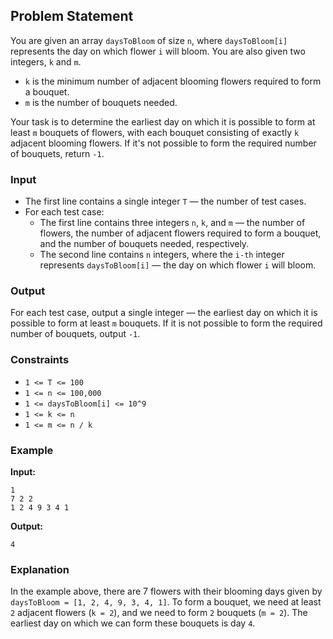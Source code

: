 ## Problem Statement

You are given an array `daysToBloom` of size `n`, where `daysToBloom[i]` represents the day on which flower `i` will bloom. You are also given two integers, `k` and `m`. 

- `k` is the minimum number of adjacent blooming flowers required to form a bouquet.
- `m` is the number of bouquets needed.

Your task is to determine the earliest day on which it is possible to form at least `m` bouquets of flowers, with each bouquet consisting of exactly `k` adjacent blooming flowers. If it's not possible to form the required number of bouquets, return `-1`.

### Input

- The first line contains a single integer `T` — the number of test cases.
- For each test case:
  - The first line contains three integers `n`, `k`, and `m` — the number of flowers, the number of adjacent flowers required to form a bouquet, and the number of bouquets needed, respectively.
  - The second line contains `n` integers, where the `i-th` integer represents `daysToBloom[i]` — the day on which flower `i` will bloom.

### Output

For each test case, output a single integer — the earliest day on which it is possible to form at least `m` bouquets. If it is not possible to form the required number of bouquets, output `-1`.

### Constraints

- `1 <= T <= 100`
- `1 <= n <= 100,000`
- `1 <= daysToBloom[i] <= 10^9`
- `1 <= k <= n`
- `1 <= m <= n / k`

### Example

**Input:**

```
1
7 2 2
1 2 4 9 3 4 1
```

**Output:**

```
4
```

### Explanation

In the example above, there are 7 flowers with their blooming days given by `daysToBloom = [1, 2, 4, 9, 3, 4, 1]`. To form a bouquet, we need at least `2` adjacent flowers (`k = 2`), and we need to form `2` bouquets (`m = 2`). The earliest day on which we can form these bouquets is day `4`.
